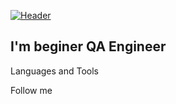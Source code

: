[![Header](https://github.com/lenagalahova/lenagalahova/blob/main/Assets/ё.jpg)](https://vk.com/lenachik)

## I'm beginer QA Engineer


Languages and Tools
 
Follow me
